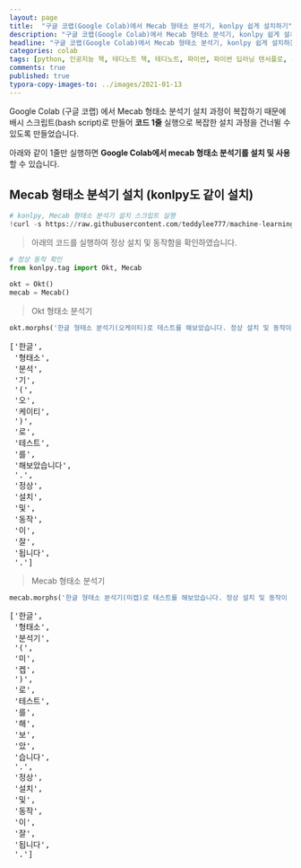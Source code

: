 ```yaml
---
layout: page
title:  "구글 코랩(Google Colab)에서 Mecab 형태소 분석기, konlpy 쉽게 설치하기"
description: "구글 코랩(Google Colab)에서 Mecab 형태소 분석기, konlpy 쉽게 설치하는 방법에 대하여 알아보겠습니다."
headline: "구글 코랩(Google Colab)에서 Mecab 형태소 분석기, konlpy 쉽게 설치하는 방법에 대하여 알아보겠습니다."
categories: colab
tags: [python, 인공지능 책, 테디노트 책, 테디노트, 파이썬, 파이썬 딥러닝 텐서플로, data science, 데이터 분석, 딥러닝, Google Colab, 형태소 분석기, mecab, konlpy, 구글 코랩, mecab 설치]
comments: true
published: true
typora-copy-images-to: ../images/2021-01-13
---
```


Google Colab (구글 코랩) 에서 Mecab 형태소 분석기 설치 과정이 복잡하기 때문에 배시 스크립트(bash script)로 만들어 **코드 1줄** 실행으로 복잡한 설치 과정을 건너뛸 수 있도록 만들었습니다. 

아래와 같이 1줄만 실행하면 **Google Colab에서 mecab 형태소 분석기를 설치 및 사용**할 수 있습니다.

<head>
  <style>
    table.dataframe {
      white-space: normal;
      width: 100%;
      height: 240px;
      display: block;
      overflow: auto;
      font-family: Arial, sans-serif;
      font-size: 0.9rem;
      line-height: 20px;
      text-align: center;
      border: 0px !important;
    }

    table.dataframe th {
      text-align: center;
      font-weight: bold;
      padding: 8px;
    }

    table.dataframe td {
      text-align: center;
      padding: 8px;
    }

    table.dataframe tr:hover {
      background: #b8d1f3; 
    }

    .output_prompt {
      overflow: auto;
      font-size: 0.9rem;
      line-height: 1.45;
      border-radius: 0.3rem;
      -webkit-overflow-scrolling: touch;
      padding: 0.8rem;
      margin-top: 0;
      margin-bottom: 15px;
      font: 1rem Consolas, "Liberation Mono", Menlo, Courier, monospace;
      color: $code-text-color;
      border: solid 1px $border-color;
      border-radius: 0.3rem;
      word-break: normal;
      white-space: pre;
    }

  .dataframe tbody tr th:only-of-type {
      vertical-align: middle;
  }

  .dataframe tbody tr th {
      vertical-align: top;
  }

  .dataframe thead th {
      text-align: center !important;
      padding: 8px;
  }

  .page__content p {
      margin: 0 0 0px !important;
  }

  .page__content p > strong {
    font-size: 0.8rem !important;
  }

  </style>
</head>


## Mecab 형태소 분석기 설치 (konlpy도 같이 설치) 

```python
# konlpy, Mecab 형태소 분석기 설치 스크립트 실행
!curl -s https://raw.githubusercontent.com/teddylee777/machine-learning/master/99-Misc/01-Colab/mecab-colab.sh | bash
```

> 아래의 코드를 실행하여 정상 설치 및 동작함을 확인하였습니다.

```python
# 정상 동작 확인
from konlpy.tag import Okt, Mecab

okt = Okt()
mecab = Mecab()
```

> Okt 형태소 분석기

```python
okt.morphs('한글 형태소 분석기(오케이티)로 테스트를 해보았습니다. 정상 설치 및 동작이 잘 됩니다.')
```

<pre>
['한글',
 '형태소',
 '분석',
 '기',
 '(',
 '오',
 '케이티',
 ')',
 '로',
 '테스트',
 '를',
 '해보았습니다',
 '.',
 '정상',
 '설치',
 '및',
 '동작',
 '이',
 '잘',
 '됩니다',
 '.']
</pre>

> Mecab 형태소 분석기

```python
mecab.morphs('한글 형태소 분석기(미켑)로 테스트를 해보았습니다. 정상 설치 및 동작이 잘 됩니다.')
```

<pre>
['한글',
 '형태소',
 '분석기',
 '(',
 '미',
 '켑',
 ')',
 '로',
 '테스트',
 '를',
 '해',
 '보',
 '았',
 '습니다',
 '.',
 '정상',
 '설치',
 '및',
 '동작',
 '이',
 '잘',
 '됩니다',
 '.']
</pre>